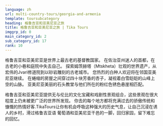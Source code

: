 ```yaml
---
language: zh
url: multi-country-tours/georgia-and-armenia
template: toursubcategory
heading: 格鲁吉亚和亚美尼亚之旅
title: 格鲁吉亚和亚美尼亚之旅 | Tika Tours
imggrp_id: 0
main_category_id: 2
sub_category_id: 17
rank: 10
---
```

<div class="row content-row"><!-- 993 (2)-->
<div class="col-xs-12 col-sm-6 col-md-6"><!-- 1356 -->

格鲁吉亚和亚美尼亚是世界上最古老的基督教国家。 在佐治亚州迷人的首都，在古老的小巷和庭院中失去自己。 探索姆茨赫塔（Mtskheta）壮观的世界遗产，从宏伟的Jvari修道院到以砂岩雕刻的古老城市。
您热烈的白种人欢迎将在邻国亚美尼亚继续。 在蜷缩的房屋之间穿过四十块芳香的杏子，凝视着白雪皑皑的山峰上空的山脉。 亚美尼亚美丽的石头教堂与他们所在的粉红色锈色悬崖相匹配。

</div>

<div class="col-xs-12 col-sm-6 col-md-6"><!-- 1357 -->

格鲁吉亚和亚美尼亚提供无与伦比的文化宝藏和戏剧性景观组合，这些景观在很大程度上仍未被更广泛的世界所发现。 你去的每个地方都将充满过去的骄傲传统和慷慨的热情好客.TikaTours让你有机会呼吸这种强大的历史气息，让自己沉浸在诱人的乡村，滑过格鲁吉亚语
葡萄酒和亚美尼亚干邑的一脚，回归家园，留下难忘的回忆。

</div>

</div>
